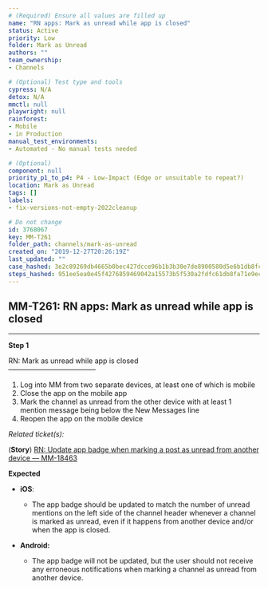 ```yaml
---
# (Required) Ensure all values are filled up
name: "RN apps: Mark as unread while app is closed"
status: Active
priority: Low
folder: Mark as Unread
authors: ""
team_ownership: 
- Channels

# (Optional) Test type and tools
cypress: N/A
detox: N/A
mmctl: null
playwright: null
rainforest: 
- Mobile
- in Production
manual_test_environments: 
- Automated - No manual tests needed

# (Optional)
component: null
priority_p1_to_p4: P4 - Low-Impact (Edge or unsuitable to repeat?)
location: Mark as Unread
tags: []
labels: 
- fix-versions-not-empty-2022cleanup

# Do not change
id: 3768067
key: MM-T261
folder_path: channels/mark-as-unread
created_on: "2019-12-27T20:26:19Z"
last_updated: ""
case_hashed: 3e2c89269db4665b0bec427dcce96b1b3b30e7de8900580d5e6b1db8fc67dee462d284e35c2d2213fda3004245407b7e
steps_hashed: 951ee5ea0e45f4276859469042a15573b5f530a2fdfc61db8fa71e9ece138b7a6e053de6d8aeb8b5ea3709555115cda2
---
```


## MM-T261: RN apps: Mark as unread while app is closed

---

**Step 1**

RN: Mark as unread while app is closed\
–––––––––––––––––––––––––

1. Log into MM from two separate devices, at least one of which is mobile
2. Close the app on the mobile app
3. Mark the channel as unread from the other device with at least 1 mention message being below the New Messages line
4. Reopen the app on the mobile device

_Related ticket(s):_

(**Story**) [RN: Update app badge when marking a post as unread from another device — MM-18463](https://mattermost.atlassian.net/browse/MM-18463)

**Expected**

- **iOS**:

  - The app badge should be updated to match the number of unread mentions on the left side of the channel header whenever a channel is marked as unread, even if it happens from another device and/or when the app is closed.

- **Android:**

  - The app badge will not be updated, but the user should not receive any erroneous notifications when marking a channel as unread from another device.
